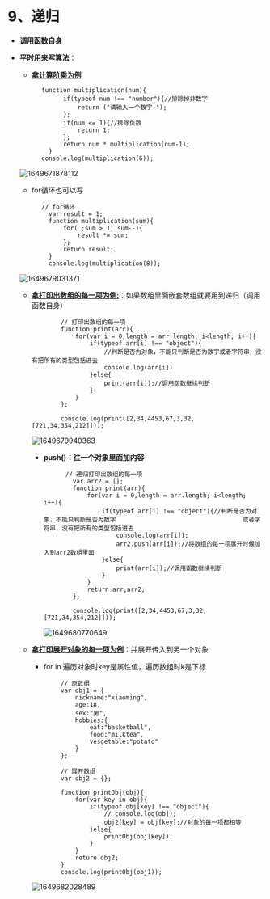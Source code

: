 # 9、递归

* **调用函数自身**

* **平时用来写算法**：

  * <u>**拿计算阶乘为例**</u>
  
  ```
  		function multiplication(num){
              if(typeof num !== "number"){//排除掉非数字
                  return ("请输入一个数字!");
              };
              if(num <= 1){//排除负数
                  return 1;
              };
              return num * multiplication(num-1);  
          }
        console.log(multiplication(6));
  ```
  
  ![1649671878112](C:\Users\Administrator\AppData\Roaming\Typora\typora-user-images\1649671878112.png)
  
  * for循环也可以写
  
  ```
  		// for循环
          var result = 1;
          function multiplication(sum){
              for( ;sum > 1; sum--){
                  result *= sum;
              };
              return result;
          }
          console.log(multiplication(8));
  ```
  
  ![1649679031371](C:\Users\Administrator\AppData\Roaming\Typora\typora-user-images\1649679031371.png)
  
  * <u>**拿打印出数组的每一项为例:**</u>：如果数组里面嵌套数组就要用到递归（调用函数自身）
  
    ```
    		// 打印出数组的每一项
            function print(arr){
                for(var i = 0,length = arr.length; i<length; i++){
                    if(typeof arr[i] !== "object"){
                    	//判断是否为对象，不能只判断是否为数字或者字符串，没有把所有的类型包括进去
                        console.log(arr[i])
                    }else{
                        print(arr[i]);//调用函数继续判断
                    }
                }
            };
    
            console.log(print([2,34,4453,67,3,32,[721,34,354,212]]));
    ```
  
    ![1649679940363](C:\Users\Administrator\AppData\Roaming\Typora\typora-user-images\1649679940363.png)
  
    * **push()：往一个对象里面加内容**
  
      ```
      		// 递归打印出数组的每一项
              var arr2 = [];
              function print(arr){
                  for(var i = 0,length = arr.length; i<length; i++){
                      if(typeof arr[i] !== "object"){//判断是否为对象，不能只判断是否为数字  									或者字符串，没有把所有的类型包括进去
                          console.log(arr[i]);
                          arr2.push(arr[i]);//将数组的每一项展开时候加入到arr2数组里面
                      }else{
                          print(arr[i]);//调用函数继续判断
                      }
                  }
                  return arr,arr2;
              };
      
              console.log(print([2,34,4453,67,3,32,[721,34,354,212]]));
      ```
  
      ![1649680770649](C:\Users\Administrator\AppData\Roaming\Typora\typora-user-images\1649680770649.png)
  
  * <u>**拿打印展开对象的每一项为例**</u>：并展开传入到另一个对象
  
    * for   in   遍历对象时key是属性值，遍历数组时k是下标
  
    ```
    		// 原数组
            var obj1 = {
                nickname:"xiaoming",
                age:18,
                sex:"男",
                hobbies:{
                    eat:"basketball",
                    food:"milktea",
                    vesgetable:"potato"
                }
            };
    
            // 展开数组
            var obj2 = {};
    
            function printObj(obj){
                for(var key in obj){
                    if(typeof obj[key] !== "object"){
                        // console.log(obj);
                        obj2[key] = obj[key];//对象的每一项都相等
                    }else{
                        printObj(obj[key]);
                    }
                }
                return obj2;  
            }
            console.log(printObj(obj1));
    ```
  
    ![1649682028489](C:\Users\Administrator\AppData\Roaming\Typora\typora-user-images\1649682028489.png)

